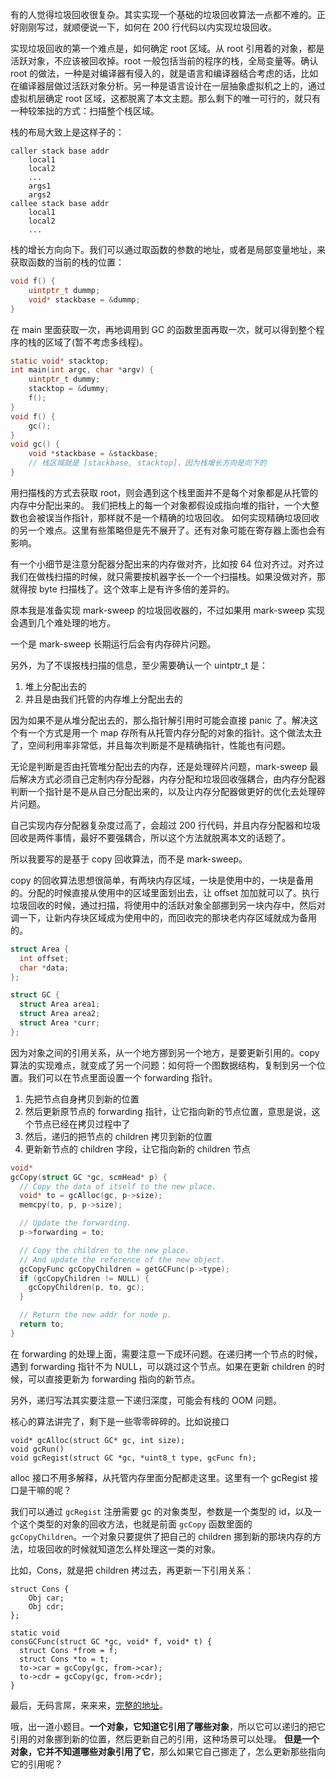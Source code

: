 有的人觉得垃圾回收很复杂。其实实现一个基础的垃圾回收算法一点都不难的。正好刚刚写过，就顺便说一下，如何在 200 行代码以内实现垃圾回收。

实现垃圾回收的第一个难点是，如何确定 root 区域。从 root 引用着的对象，都是活跃对象，不应该被回收掉。root 一般包括当前的程序的栈，全局变量等。确认 root 的做法，一种是对编译器有侵入的，就是语言和编译器结合考虑的话，比如在编译器层做过活跃对象分析。另一种是语言设计在一层抽象虚拟机之上的，通过虚拟机层确定 root 区域，这都脱离了本文主题。那么剩下的唯一可行的，就只有一种较笨拙的方式：扫描整个栈区域。

栈的布局大致上是这样子的：

```
caller stack base addr
    local1
    local2
    ...
    args1
    args2
callee stack base addr
    local1
    local2
    ...
```

栈的增长方向向下。我们可以通过取函数的参数的地址，或者是局部变量地址，来获取函数的当前的栈的位置：

```C
void f() {
    uintptr_t dummp;
    void* stackbase = &dummp;
}
```

在 main 里面获取一次，再地调用到 GC 的函数里面再取一次，就可以得到整个程序的栈的区域了(暂不考虑多线程)。

```C
static void* stacktop;
int main(int argc, char *argv) {
    uintptr_t dummy;
    stacktop = &dummy;
    f();
}
void f() {
    gc();
}
void gc() {
    void *stackbase = &stackbase;
    // 栈区域就是 [stackbase, stacktop]，因为栈增长方向是向下的
}
```

用扫描栈的方式去获取 root，则会遇到这个栈里面并不是每个对象都是从托管的内存中分配出来的。
我们把栈上的每一个对象都假设成指向堆的指针，一个大整数也会被误当作指针，那样就不是一个精确的垃圾回收。
如何实现精确垃圾回收的另一个难点。这里有些策略但是先不展开了。还有对象可能在寄存器上面也会有影响。

有一个小细节是注意分配器分配出来的内存做对齐，比如按 64 位对齐过。对齐过我们在做栈扫描的时候，就只需要按机器字长一个一个扫描栈。如果没做对齐，那就得按 byte 扫描栈了。这个效率上是有许多倍的差异的。

原本我是准备实现 mark-sweep 的垃圾回收器的，不过如果用 mark-sweep 实现会遇到几个难处理的地方。

一个是 mark-sweep 长期运行后会有内存碎片问题。

另外，为了不误报栈扫描的信息，至少需要确认一个 uintptr_t 是：

1. 堆上分配出去的
2. 并且是由我们托管的内存堆上分配出去的

因为如果不是从堆分配出去的，那么指针解引用时可能会直接 panic 了。解决这个有一个方式是用一个 map 存所有从托管内存分配的对象的指针。这个做法太丑了，空间利用率非常低，并且每次判断是不是精确指针，性能也有问题。

无论是判断是否由托管堆分配出去的内存，还是处理碎片问题，mark-sweep 最后解决方式必须自己定制内存分配器，内存分配和垃圾回收强耦合，由内存分配器判断一个指针是不是从自己分配出来的，以及让内存分配器做更好的优化去处理碎片问题。

自己实现内存分配器复杂度过高了，会超过 200 行代码，并且内存分配器和垃圾回收是两件事情，最好不要强耦合，所以这个方法就脱离本文的话题了。

所以我要写的是基于 copy 回收算法，而不是 mark-sweep。

copy 的回收算法思想很简单，有两块内存区域，一块是使用中的，一块是备用的。分配的时候直接从使用中的区域里面划出去，让 offset 加加就可以了。执行垃圾回收的时候，通过扫描，将使用中的活跃对象全部挪到另一块内存中，然后对调一下，让新内存块区域成为使用中的，而回收完的那块老内存区域就成为备用的。

```C
struct Area {
  int offset;
  char *data;
};

struct GC {
  struct Area area1;
  struct Area area2;
  struct Area *curr;
};
```

因为对象之间的引用关系，从一个地方挪到另一个地方，是要更新引用的。copy 算法的实现难点，就变成了另一个问题：如何将一个图数据结构，复制到另一个位置。我们可以在节点里面设置一个 forwarding 指针。

1. 先把节点自身拷贝到新的位置
2. 然后更新原节点的 forwarding 指针，让它指向新的节点位置，意思是说，这个节点已经在拷贝过程中了
3. 然后，递归的把节点的 children 拷贝到新的位置
4. 更新新节点的 children 字段，让它指向新的 children 节点


```C
void*
gcCopy(struct GC *gc, scmHead* p) {
  // Copy the data of itself to the new place.
  void* to = gcAlloc(gc, p->size);
  memcpy(to, p, p->size);

  // Update the forwarding.
  p->forwarding = to;

  // Copy the children to the new place.
  // And update the reference of the new object.
  gcCopyFunc gcCopyChildren = getGCFunc(p->type);
  if (gcCopyChildren != NULL) {
    gcCopyChildren(p, to, gc);
  }

  // Return the new addr for node p.
  return to;
}
```

在 forwarding 的处理上面，需要注意一下成环问题。在递归拷一个节点的时候，遇到 forwarding 指针不为 NULL，可以跳过这个节点。如果在更新 children 的时候，可以直接更新为 forwarding 指向的新节点。

另外，递归写法其实要注意一下递归深度，可能会有栈的 OOM 问题。

核心的算法讲完了，剩下是一些零零碎碎的。比如说接口

```
void* gcAlloc(struct GC* gc, int size);
void gcRun()
void gcRegist(struct GC *gc, *uint8_t type, gcFunc fn);
```

alloc 接口不用多解释，从托管内存里面分配都走这里。这里有一个 gcRegist 接口是干嘛的呢？

我们可以通过 `gcRegist` 注册需要 gc 的对象类型，参数是一个类型的 id，以及一个这个类型的对象的回收方法，也就是前面 `gcCopy` 函数里面的 `gcCopyChildren`。一个对象只要提供了把自己的 children 挪到新的那块内存的方法，垃圾回收的时候就知道怎么样处理这一类的对象。

比如，Cons，就是把 children 拷过去，再更新一下引用关系：

```
struct Cons {
    Obj car;
    Obj cdr;
};

static void
consGCFunc(struct GC *gc, void* f, void* t) {
  struct Cons *from = f;
  struct Cons *to = t;
  to->car = gcCopy(gc, from->car);
  to->cdr = gcCopy(gc, from->cdr);
}
```

最后，无码言屌，来来来，[完整的地址](https://github.com/tiancaiamao/cora/blob/ad0daa17c020ed2f4358629b4ca420f32fdd516b/runtime/gc.c#L154)。

哦，出一道小题目。**一个对象，它知道它引用了哪些对象**，所以它可以递归的把它引用的对象挪到新的位置，然后更新自己的引用，这种场景可以处理。
**但是一个对象，它并不知道哪些对象引用了它**，那么如果它自己挪走了，怎么更新那些指向它的引用呢？
